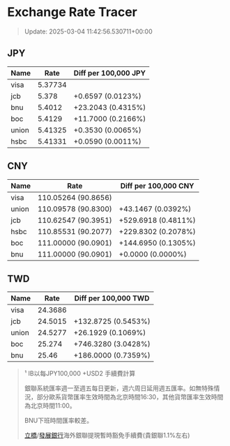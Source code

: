 # Exchange Rate Tracer

> Update: 2025-03-04 11:42:56.530711+00:00

## JPY

| Name   |    Rate | Diff per 100,000 JPY   |
|--------|---------|------------------------|
| visa   | 5.37734 |                        |
| jcb    | 5.378   | +0.6597 (0.0123%)      |
| bnu    | 5.4012  | +23.2043 (0.4315%)     |
| boc    | 5.4129  | +11.7000 (0.2166%)     |
| union  | 5.41325 | +0.3530 (0.0065%)      |
| hsbc   | 5.41331 | +0.0590 (0.0011%)      |

## CNY

| Name   | Rate                | Diff per 100,000 CNY   |
|--------|---------------------|------------------------|
| visa   | 110.05264	(90.8656) |                        |
| union  | 110.09578	(90.8300) | +43.1467 (0.0392%)     |
| jcb    | 110.62547	(90.3951) | +529.6918 (0.4811%)    |
| hsbc   | 110.85531	(90.2077) | +229.8302 (0.2078%)    |
| boc    | 111.00000	(90.0901) | +144.6950 (0.1305%)    |
| bnu    | 111.00000	(90.0901) | +0.0000 (0.0000%)      |

## TWD

| Name   |    Rate | Diff per 100,000 TWD   |
|--------|---------|------------------------|
| visa   | 24.3686 |                        |
| jcb    | 24.5015 | +132.8725 (0.5453%)    |
| union  | 24.5277 | +26.1929 (0.1069%)     |
| boc    | 25.274  | +746.3280 (3.0428%)    |
| bnu    | 25.46   | +186.0000 (0.7359%)    |


> ¹ IB以每JPY100,000 +USD2 手續費計算
>
> 銀聯系統匯率週一至週五每日更新，週六周日延用週五匯率。如無特殊情況，部分歐系貨幣匯率生效時間為北京時間16:30，其他貨幣匯率生效時間為北京時間11:00。
>
> BNU下班時間匯率較差。
>
> [立橋](https://www.wlbank.com.mo/uploads/ueditor/file/20181211/1544536513900230.pdf)/[發展銀行](https://www.mdb.com.mo/Service_Charges_20230728.pdf)海外銀聯提現暫時豁免手續費(貴銀聯1.1%左右)

